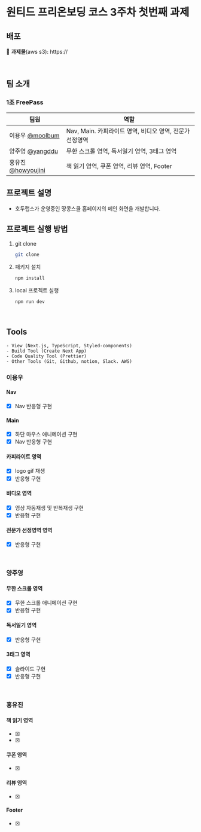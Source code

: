 <h1>원티드 프리온보딩 코스 3주차 첫번째 과제</h1>

## 배포

🔗 **과제물**(aws s3): https://

<br>

## 팀 소개

### 1조 FreePass

| 팀원                                                | 역할                                                     |
| --------------------------------------------------- | -------------------------------------------------------- |
| 이용우 [@moolbum](https://github.com/moolbum)       | Nav, Main. 카피라이트 영역, 비디오 영역, 전문가 선정영역 |
| 양주영 [@yangddu](https://github.com/yangddu)       | 무한 스크롤 영역, 독서일기 영역, 3태그 영역              |
| 홍유진 [@howyoujini](https://github.com/howyoujini) | 책 읽기 영역, 쿠폰 영역, 리뷰 영역, Footer               |

## 프로젝트 설명

- 호두랩스가 운영중인 땅콩스쿨 홈페이지의 메인 화면을 개발합니다.

## 프로젝트 실행 방법

1. git clone
   ```bash
   git clone
   ```
2. 패키지 설치
   ```bash
   npm install
   ```
3. local 프로젝트 실행
   ```bash
   npm run dev
   ```

<br>

## Tools

```
- View (Next.js, TypeScript, Styled-components)
- Build Tool (Create Next App)
- Code Quality Tool (Prettier)
- Other Tools (Git, Github, notion, Slack. AWS)
```

### 이용우

#### Nav

- [x] Nav 반응형 구현

#### Main

- [x] 하단 마우스 애니메이션 구현
- [x] Nav 반응형 구현

#### 카피라이트 영역

- [x] logo gif 재생
- [x] 반응형 구현

#### 비디오 영역

- [x] 영상 자동재생 및 반복재생 구현
- [x] 반응형 구현

#### 전문가 선정영역 영역

- [x] 반응형 구현

<br>

### 양주영

#### 무한 스크롤 영역

- [x] 무한 스크롤 애니메이션 구현
- [x] 반응형 구현

#### 독서일기 영역

- [x] 반응형 구현

#### 3태그 영역

- [x] 슬라이드 구현
- [x] 반응형 구현

<br>

### 홍유진

#### 책 읽기 영역

- [x]
- [x]

#### 쿠폰 영역

- [x]

#### 리뷰 영역

- [x]

#### Footer

- [x]

<br>
